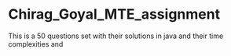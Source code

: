 # Chirag_Goyal_MTE_assignment
This is a 50 questions set with their solutions in java and their time complexities and 
